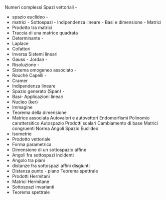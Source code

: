 Numeri complessi
Spazi vettoriali -
- spazio euclideo -
- matrici -
Sottospazi -
Indipendenza lineare -
Basi e dimensione -
Matrici
- Prodotto tra matrici
- Traccia di una matrice quadrata
- Determinante -
- Laplace
- Cofattori
- Inversa
Sistemi lineari
- Gauss - Jordan -
- Risoluzione -
- Sistema omogeneo associato -
- Rouché Capelli -
- Cramer
- Indipendenza lineare
- Spazio generato (Span) -
- Basi-
Applicazioni lineari
- Nucleo (ker)
- Immagine
- Teorema della dimensione
- Matrice associata
Autovalori e autovettori
Endomorfismi
Polinomio carattersitico
Autospazio
Prodotti scalari
Cambiamento di base
Matrici congruenti
Norma
Angoli
Spazio Euclideo
- Isometrie
- Prodotto vettoriale
- Forma parametrica
- Dimensione di un sottospazio affine
- Angoli fra sottospazi incidenti
- Angolo tra piani
- distanze fra sottospazi affini disgiunti
- Distanza punto - piano
Teorema spettrale
- Prodotti Hermitani
- Matrici Hermitane
- Sottospazi invarianti
- Teorema spettrale